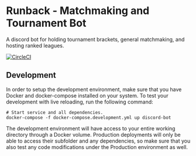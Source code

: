 # Runback - Matchmaking and Tournament Bot
A discord bot for holding tournament brackets, general matchmaking, and hosting ranked leagues.

[![CircleCI](https://circleci.com/gh/tristan-zander/runback-discord-bot.svg?style=svg)](https://circleci.com/gh/tristan-zander/runback-discord-bot)

## Development
In order to setup the development environment, make sure that you have Docker and docker-compose installed on your system.
To test your development with live reloading, run the following command:
```shell
# Start service and all dependencies.
docker-compose -f docker-compose.development.yml up discord-bot
```
The development environment will have access to your entire working directory through a Docker volume. Production deployments will only be able to access their subfolder and any dependencies, so make sure that you also test any code modifications under the Production environment as well.

